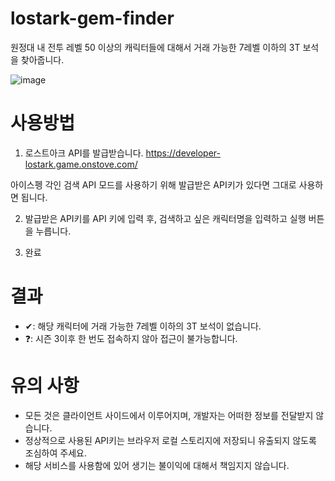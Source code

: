 # lostark-gem-finder
원정대 내 전투 레벨 50 이상의 캐릭터들에 대해서 거래 가능한 7레벨 이하의 3T 보석을 찾아줍니다.

![image](https://github.com/user-attachments/assets/7264ca36-183c-4add-b275-b691b7e22eae)

# 사용방법
1) 로스트아크 API를 발급받습니다.
https://developer-lostark.game.onstove.com/

아이스펭 각인 검색 API 모드를 사용하기 위해 발급받은 API키가 있다면 그대로 사용하면 됩니다.

2) 발급받은 API키를 API 키에 입력 후, 검색하고 싶은 캐릭터명을 입력하고 실행 버튼을 누릅니다.

3) 완료

# 결과
* ✔: 해당 캐릭터에 거래 가능한 7레벨 이하의 3T 보석이 없습니다.
* ❓: 시즌 3이후 한 번도 접속하지 않아 접근이 불가능합니다.

# 유의 사항
* 모든 것은 클라이언트 사이드에서 이루어지며, 개발자는 어떠한 정보를 전달받지 않습니다.
* 정상적으로 사용된 API키는 브라우저 로컬 스토리지에 저장되니 유출되지 않도록 조심하여 주세요.
* 해당 서비스를 사용함에 있어 생기는 불이익에 대해서 책임지지 않습니다.
